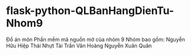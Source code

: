 # flask-python-QLBanHangDienTu-Nhom9
Đồ án môn Phần mềm mã nguồn mở của nhóm 9
Nhóm bao gồm:
Nguyễn Hữu Hiệp
Thái Nhựt Tài
Trần Văn Hoàng
Nguyễn Xuân Quân

